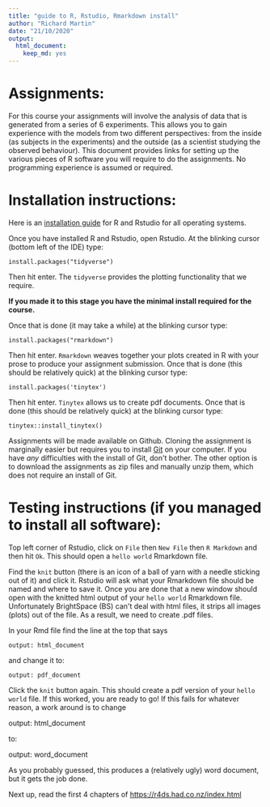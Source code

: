 ```yaml
---
title: "guide to R, Rstudio, Rmarkdown install"
author: "Richard Martin"
date: "21/10/2020"
output:
  html_document:
    keep_md: yes
---
```




# Assignments:

For this course your assignments will involve the analysis of data that is generated from a series of 6 experiments.  This allows you to gain experience with the models from two different perspectives: from the inside (as subjects in the experiments) and the outside (as a scientist studying the observed behaviour). This document provides links for setting up the various pieces of R software you will require to do the assignments. No programming experience is assumed or required. 

# Installation instructions:

Here is an [installation guide](https://techvidvan.com/tutorials/install-r/) for R and Rstudio for all operating systems.

Once you have installed R and Rstudio, open Rstudio. At the blinking cursor (bottom left of the IDE) type:

    install.packages("tidyverse")

Then hit enter. The `tidyverse` provides the plotting functionality that we require.

**If you made it to this stage you have the minimal install required for the course.** 

Once that is done (it may take a while) at the blinking cursor type:

    install.packages("rmarkdown")

Then hit enter. `Rmarkdown` weaves together your plots created in R with your prose to produce your assignment submission. Once that is done (this should be relatively quick) at the blinking cursor type:

    install.packages('tinytex')

Then hit enter. `Tinytex` allows us to create pdf documents.  Once that is done (this should be relatively quick) at the blinking cursor type:

    tinytex::install_tinytex()
    
Assignments will be made available on Github.  Cloning the assignment is marginally easier but requires you to install [Git](https://git-scm.com/downloads) on your computer.  If you have *any* difficulties with the install of Git, don't bother.  The other option is to download the assignments as zip files and manually unzip them, which does not require an install of Git.

# Testing instructions (if you managed to install all software):

Top left corner of Rstudio, click on `File` then `New File` then `R Markdown` and then hit `Ok`.  This should open a `hello world` Rmarkdown file. 

Find the `knit` button (there is an icon of a ball of yarn with a needle sticking out of it) and click it. Rstudio will ask what your Rmarkdown file should be named and where to save it. Once you are done that a new window should open with the knitted html output of your `hello world` Rmarkdown file. Unfortunately BrightSpace (BS) can't deal with html files, it strips all images (plots) out of the file.  As a result, we need to create .pdf files.

In your Rmd file find the line at the top that says 

    output: html_document
    
and change it to:

    output: pdf_document
    
Click the `knit` button again.  This should create a pdf version of your `hello world` file. If this worked, you are ready to go! If this fails for whatever reason, a work around is to change     

output: html_document

to:

output: word_document

As you probably guessed, this produces a (relatively ugly) word document, but it gets the job done. 

Next up, read the first 4 chapters of https://r4ds.had.co.nz/index.html


